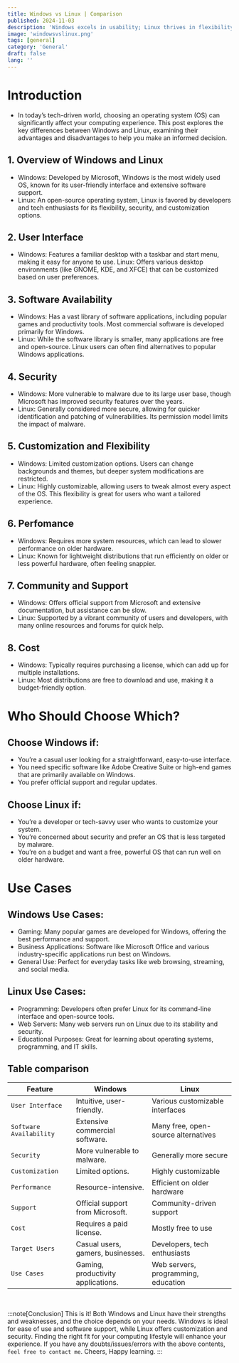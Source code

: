 ```yaml
---
title: Windows vs Linux | Comparison
published: 2024-11-03
description: 'Windows excels in usability; Linux thrives in flexibility.'
image: 'windowsvslinux.png'
tags: [general]
category: 'General'
draft: false 
lang: ''
---
```


# Introduction
- In today’s tech-driven world, choosing an operating system (OS) can significantly affect your computing experience. This post explores the key differences between Windows and Linux, examining their advantages and disadvantages to help you make an informed decision.


## 1. Overview of Windows and Linux
- Windows: Developed by Microsoft, Windows is the most widely used OS, known for its user-friendly interface and extensive software support.
- Linux: An open-source operating system, Linux is favored by developers and tech enthusiasts for its flexibility, security, and customization options.

## 2. User Interface
- Windows: Features a familiar desktop with a taskbar and start menu, making it easy for anyone to use.
Linux: Offers various desktop environments (like GNOME, KDE, and XFCE) that can be customized based on user preferences.

## 3. Software Availability
- Windows: Has a vast library of software applications, including popular games and productivity tools. Most commercial software is developed primarily for Windows.
- Linux: While the software library is smaller, many applications are free and open-source. Linux users can often find alternatives to popular Windows applications.

## 4. Security
- Windows: More vulnerable to malware due to its large user base, though Microsoft has improved security features over the years.
- Linux: Generally considered more secure, allowing for quicker identification and patching of vulnerabilities. Its permission model limits the impact of malware.

## 5. Customization and Flexibility
- Windows: Limited customization options. Users can change backgrounds and themes, but deeper system modifications are restricted.
- Linux: Highly customizable, allowing users to tweak almost every aspect of the OS. This flexibility is great for users who want a tailored experience.

## 6. Perfomance
- Windows: Requires more system resources, which can lead to slower performance on older hardware.
- Linux: Known for lightweight distributions that run efficiently on older or less powerful hardware, often feeling snappier.

## 7. Community and Support
- Windows: Offers official support from Microsoft and extensive documentation, but assistance can be slow.
- Linux: Supported by a vibrant community of users and developers, with many online resources and forums for quick help.

## 8. Cost
- Windows: Typically requires purchasing a license, which can add up for multiple installations.
- Linux: Most distributions are free to download and use, making it a budget-friendly option.

# Who Should Choose Which?
## Choose Windows if:

- You’re a casual user looking for a straightforward, easy-to-use interface.
- You need specific software like Adobe Creative Suite or high-end games that are primarily available on Windows.
- You prefer official support and regular updates.

## Choose Linux if:

- You’re a developer or tech-savvy user who wants to customize your system.
- You’re concerned about security and prefer an OS that is less targeted by malware.
- You’re on a budget and want a free, powerful OS that can run well on older hardware.

# Use Cases
## Windows Use Cases:
- Gaming: Many popular games are developed for Windows, offering the best performance and support.
- Business Applications: Software like Microsoft Office and various industry-specific applications run best on Windows.
- General Use: Perfect for everyday tasks like web browsing, streaming, and social media.
## Linux Use Cases:
- Programming: Developers often prefer Linux for its command-line interface and open-source tools.
- Web Servers: Many web servers run on Linux due to its stability and security.
- Educational Purposes: Great for learning about operating systems, programming, and IT skills.

## Table comparison

| Feature     | Windows                                         | Linux |
|---------------|-----------------------------------------------|-------------|
| `User Interface`         | Intuitive, user-friendly.          | Various customizable interfaces     |
| `Software Availability`  | Extensive commercial software.     | Many free, open-source alternatives |
| `Security`               | More vulnerable to malware.        | Generally more secure               |
| `Customization`          | Limited options.                   | Highly customizable                 |
| `Performance`            | Resource-intensive.                | Efficient on older hardware         |
| `Support`                | Official support from Microsoft.   | Community-driven support            |
| `Cost`                   | Requires a paid license.           | Mostly free to use                  |
| `Target Users`           | Casual users, gamers, businesses.  | Developers, tech enthusiasts        |
| `Use Cases`              | Gaming, productivity applications. | Web servers, programming, education |


<br>

:::note[Conclusion]
This is it! Both Windows and Linux have their strengths and weaknesses, and the choice depends on your needs. Windows is ideal for ease of use and software support, while Linux offers customization and security. Finding the right fit for your computing lifestyle will enhance your experience. If you have any doubts/issues/errors with the above contents, `feel free to contact me`. Cheers, Happy learning.
:::
